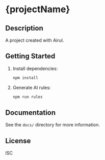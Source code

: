 # {projectName}

## Description

A project created with Airul.

## Getting Started

1. Install dependencies:
   ```bash
   npm install
   ```

2. Generate AI rules:
   ```bash
   npm run rules
   ```

## Documentation

See the `docs/` directory for more information.

## License

ISC 